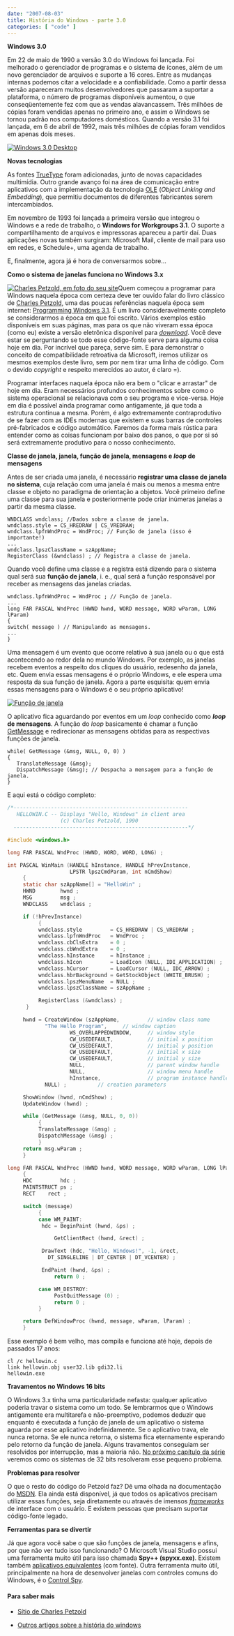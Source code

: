 ```yaml
---
date: "2007-08-03"
title: História do Windows - parte 3.0
categories: [ "code" ]
---
```

**Windows 3.0**

Em 22 de maio de 1990 a versão 3.0 do Windows foi lançada. Foi melhorado o gerenciador de programas e o sistema de ícones, além de um novo gerenciador de arquivos e suporte a 16 cores. Entre as mudanças internas podemos citar a velocidade e a confiabilidade. Como a partir dessa versão apareceram muitos desenvolvedores que passaram a suportar a plataforma, o número de programas disponíveis aumentou, o que conseqüentemente fez com que as vendas alavancassem. Três milhões de cópias foram vendidas apenas no primeiro ano, e assim o Windows se tornou padrão nos computadores domésticos. Quando a versão 3.1 foi lançada, em 6 de abril de 1992, mais três milhões de cópias foram vendidos em apenas dois meses.

[![Windows 3.0 Desktop](http://upload.wikimedia.org/wikipedia/en/1/15/Windows_3.0_workspace.png)](http://i.imgur.com/2G8kwD4.0_workspace.png)

**Novas tecnologias**

As fontes [TrueType](http://en.wikipedia.org/wiki/Truetype) foram adicionadas, junto de novas capacidades multimídia. Outro grande avanço foi na área de comunicação entre aplicativos com a implementação da tecnologia [OLE](http://support.microsoft.com/kb/86008) (_Object Linking and Embedding_), que permitiu documentos de diferentes fabricantes serem intercambiados.

Em novembro de 1993 foi lançada a primeira versão que integrou o Windows e a rede de trabalho, o **Windows for Workgroups 3.1**. O suporte a compartilhamento de arquivos e impressoras apareceu a partir daí. Duas aplicações novas também surgiram: Microsoft Mail, cliente de mail para uso em redes, e Schedule+, uma agenda de trabalho.

E, finalmente, agora já é hora de conversarmos sobre...

**Como o sistema de janelas funciona no Windows 3.x**

[![Charles Petzold, em foto do seu site](http://i.imgur.com/phBymih.gif)](http://www.charlespetzold.com/)Quem começou a programar para Windows naquela época com certeza deve ter ouvido falar do livro clássico de [Charles Petzold](http://www.charlespetzold.com/), uma das poucas referências naquela época sem internet: [Programming Windows 3.1](http://www.amazon.com/Programming-Windows-3-1-Charles-Petzold/dp/1556152647/ref=sr_11_1/105-0066727-6712432?ie=UTF8&qid=1185296183&sr=11-1). É um livro consideravelmente completo se considerarmos a época em que foi escrito. Vários exemplos estão disponíveis em suas páginas, mas para os que não viveram essa época (como eu) existe a versão eletrônica disponível para [_download_](ftp://ftp.charlespetzold.com/ProgWin30/). Você deve estar se perguntando se todo esse código-fonte serve para alguma coisa hoje em dia. Por incrível que pareça, serve sim. E para demonstrar o conceito de compatibilidade retroativa da Microsoft, iremos utilizar os mesmos exemplos deste livro, sem por nem tirar uma linha de código. Com o devido _copyright_ e respeito merecidos ao autor, é claro =).

Programar interfaces naquela época não era bem o "clicar e arrastar" de hoje em dia. Eram necessários profundos conhecimentos sobre como o sistema operacional se relacionava com o seu programa e vice-versa. Hoje em dia é possível ainda programar como antigamente, já que toda a estrutura continua a mesma. Porém, é algo extremamente contraprodutivo de se fazer com as IDEs modernas que existem e suas barras de controles pré-fabricados e código automático. Faremos da forma mais rústica para entender como as coisas funcionam por baixo dos panos, o que por si só será extremamente produtivo para o nosso conhecimento.

**Classe de janela, janela, função de janela, mensagens e _loop_ de mensagens**

Antes de ser criada uma janela, é necessário **registrar uma classe de janela no sistema**, cuja relação com uma janela é mais ou menos a mesma entre classe e objeto no paradigma de orientação a objetos. Você primeiro define uma classe para sua janela e posteriormente pode criar inúmeras janelas a partir da mesma classe.

    
    WNDCLASS wndclass; //Dados sobre a classe de janela.
    wndclass.style = CS_HREDRAW | CS_VREDRAW;
    wndclass.lpfnWndProc = WndProc; // Função de janela (isso é importante!)
    ...
    wndclass.lpszClassName = szAppName;
    RegisterClass (&wndclass) ; // Registra a classe de janela.

Quando você define uma classe e a registra está dizendo para o sistema qual será sua **função de janela**, i. e., qual será a função responsável por receber as mensagens das janelas criadas.

    
    wndclass.lpfnWndProc = WndProc ; // Função de janela.
    ...
    long FAR PASCAL WndProc (HWND hwnd, WORD message, WORD wParam, LONG lParam)
    {
    switch( message ) // Manipulando as mensagens.
    ...
    }

Uma mensagem é um evento que ocorre relativo à sua janela ou o que está acontecendo ao redor dela no mundo Windows. Por exemplo, as janelas recebem eventos a respeito dos cliques do usuário, redesenho da janela, etc. Quem envia essas mensagens é o próprio Windows, e ele espera uma resposta da sua função de janela. Agora a parte esquisita: quem envia essas mensagens para o Windows é o seu próprio aplicativo!

[![Função de janela](http://i.imgur.com/LwBAko9.gif)](/images/window-proc.gif)

O aplicativo fica aguardando por eventos em um _loop_ conhecido como **_loop_ de mensagens**. A função do _loop_ basicamente é chamar a função [GetMessage](http://msdn2.microsoft.com/en-us/library/ms644936.aspx) e redirecionar as mensagens obtidas para as respectivas funções de janela.

    
    while( GetMessage (&msg, NULL, 0, 0) )
    {
       TranslateMessage (&msg);
       DispatchMessage (&msg); // Despacha a mensagem para a função de janela.
    }

E aqui está o código completo:

```c
/*--------------------------------------------------------
   HELLOWIN.C -- Displays "Hello, Windows" in client area
                 (c) Charles Petzold, 1990
  --------------------------------------------------------*/

#include <windows.h>

long FAR PASCAL WndProc (HWND, WORD, WORD, LONG) ;

int PASCAL WinMain (HANDLE hInstance, HANDLE hPrevInstance,
                    LPSTR lpszCmdParam, int nCmdShow)
     {
     static char szAppName[] = "HelloWin" ;
     HWND        hwnd ;
     MSG         msg ;
     WNDCLASS    wndclass ;

     if (!hPrevInstance)
          {
          wndclass.style         = CS_HREDRAW | CS_VREDRAW ;
          wndclass.lpfnWndProc   = WndProc ;
          wndclass.cbClsExtra    = 0 ;
          wndclass.cbWndExtra    = 0 ;
          wndclass.hInstance     = hInstance ;
          wndclass.hIcon         = LoadIcon (NULL, IDI_APPLICATION) ;
          wndclass.hCursor       = LoadCursor (NULL, IDC_ARROW) ;
          wndclass.hbrBackground = GetStockObject (WHITE_BRUSH) ;
          wndclass.lpszMenuName  = NULL ;
          wndclass.lpszClassName = szAppName ;

          RegisterClass (&wndclass) ;
	  }

     hwnd = CreateWindow (szAppName,         // window class name
		    "The Hello Program",     // window caption
                    WS_OVERLAPPEDWINDOW,     // window style
                    CW_USEDEFAULT,           // initial x position
                    CW_USEDEFAULT,           // initial y position
                    CW_USEDEFAULT,           // initial x size
                    CW_USEDEFAULT,           // initial y size
                    NULL,                    // parent window handle
                    NULL,                    // window menu handle
                    hInstance,               // program instance handle
		    NULL) ;		     // creation parameters

     ShowWindow (hwnd, nCmdShow) ;
     UpdateWindow (hwnd) ;

     while (GetMessage (&msg, NULL, 0, 0))
          {
          TranslateMessage (&msg) ;
          DispatchMessage (&msg) ;
          }
     return msg.wParam ;
     }

long FAR PASCAL WndProc (HWND hwnd, WORD message, WORD wParam, LONG lParam)
     {
     HDC         hdc ;
     PAINTSTRUCT ps ;
     RECT	 rect ;

     switch (message)
          {
          case WM_PAINT:
	       hdc = BeginPaint (hwnd, &ps) ;

               GetClientRect (hwnd, &rect) ;

	       DrawText (hdc, "Hello, Windows!", -1, &rect,
			 DT_SINGLELINE | DT_CENTER | DT_VCENTER) ;

	       EndPaint (hwnd, &ps) ;
               return 0 ;

          case WM_DESTROY:
               PostQuitMessage (0) ;
               return 0 ;
          }

     return DefWindowProc (hwnd, message, wParam, lParam) ;
     } 

```

Esse exemplo é bem velho, mas compila e funciona até hoje, depois de passados 17 anos:

    
    cl /c hellowin.c
    link hellowin.obj user32.lib gdi32.li
    hellowin.exe

**Travamentos no Windows 16 bits**

O Windows 3.x tinha uma particularidade nefasta: qualquer aplicativo poderia travar o sistema como um todo. Se lembrarmos que o Windows antigamente era multitarefa e não-preemptivo, podemos deduzir que enquanto é executada a função de janela de um aplicativo o sistema aguarda por esse aplicativo indefinidamente. Se o aplicativo trava, ele nunca retorna. Se ele nunca retorna, o sistema fica eternamente esperando pelo retorno da função de janela. Alguns travamentos conseguiam ser resolvidos por interrupção, mas a maioria não. [No próximo capítulo da série](/historia-do-windows-parte-40) veremos como os sistemas de 32 bits resolveram esse pequeno problema.

**Problemas para resolver**

O que o resto do código do Petzold faz? Dê uma olhada na documentação do [MSDN](http://msdn.microsoft.com). Ela ainda está disponível, já que todos os aplicativos precisam utilizar essas funções, seja diretamente ou através de imensos [_frameworks_](http://msdn2.microsoft.com/en-us/netframework/default.aspx) de interface com o usuário. E existem pessoas que precisam suportar código-fonte legado.

**Ferramentas para se divertir**

Já que agora você sabe o que são funções de janela, mensagens e afins, por que não ver tudo isso funcionando? O Microsoft Visual Studio possui uma ferramenta muito útil para isso chamada **Spy++ (spyxx.exe)**. Existem também [aplicativos equivalentes](http://www.google.com.br/search?q=spy%2B%2B+site%3Acodeproject.com) (com fonte). Outra ferramenta muito útil, principalmente na hora de desenvolver janelas com controles comuns do Windows, é o [Control Spy](http://msdn2.microsoft.com/en-us/library/ms649774.aspx).

#### Para saber mais

    
  * [Sítio de Charles Petzold](http://www.charlespetzold.com/)

    
  * [Outros artigos sobre a história do windows](http://www.caloni.com.br/search/historia%20do%20windows%20-%20parte)

